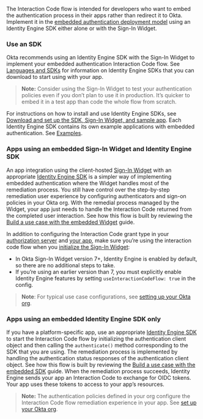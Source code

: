 The Interaction Code flow is intended for developers who want to embed the authentication process in their apps rather than redirect it to Okta. Implement it in the [embedded authentication deployment model](/docs/concepts/redirect-vs-embedded/#embedded-authentication) using an Identity Engine SDK either alone or with the Sign-In Widget.

### Use an SDK

Okta recommends using an Identity Engine SDK with the Sign-In Widget to implement your embedded authentication Interaction Code flow. See [Languages and SDKs](/code/) for information on Identity Engine SDKs that you can download to start using with your app.

> **Note:** Consider using the Sign-In Widget to test your authentication policies even if you don’t plan to use it in production. It’s quicker to embed it in a test app than code the whole flow from scratch.

For instructions on how to install and use Identity Engine SDKs, see [Download and set up the SDK, Sign-In Widget, and sample app](/docs/guides/oie-embedded-common-download-setup-app/). Each Identity Engine SDK contains its own example applications with embedded authentication. See [Examples](#examples).

### Apps using an embedded Sign-In Widget and Identity Engine SDK

An app integration using the client-hosted [Sign-In Widget](/code/javascript/okta_sign-in_widget/) with an appropriate [Identity Engine SDK](/docs/guides/oie-embedded-common-download-setup-app/) is a simpler way of implementing embedded authentication where the Widget handles most of the remediation process. You still have control over the step-by-step remediation user experience by configuring authenticators and sign-on policies in your Okta org. With the remedial process managed by the Widget, your app just needs to handle the Interaction Code returned from the completed user interaction. See how this flow is built by reviewing the [Build a use case with the embedded Widget](/docs/guides/oie-embedded-widget-use-case-basic-sign-in) guide.

In addition to configuring the Interaction Code grant type in your [authorization server](#set-up-your-authorization-server) and [your app](#enable-interaction-code-grant-on-an-application), make sure you’re using the interaction code flow when you [initialize the Sign-In Widget](/docs/guides/oie-embedded-common-download-setup-app/-/main/#set-up-the-sign-in-widget-and-sdk-for-your-own-app):

* In Okta Sign-In Widget version 7+, Identity Engine is enabled by default, so there are no additional steps to take.
* If you’re using an earlier version than 7, you must explicitly enable Identity Engine features by setting `useInteractionCodeFlow: true` in the config.

> **Note**: For typical use case configurations, see [setting up your Okta org](/docs/guides/oie-embedded-common-org-setup/).

### Apps using an embedded Identity Engine SDK only

If you have a platform-specific app, use an appropriate [Identity Engine SDK](/docs/guides/oie-embedded-common-download-setup-app/) to start the Interaction Code flow by initializing the authentication client object and then calling the `authenticate()` method corresponding to the SDK that you are using. The remediation process is implemented by handling the authentication status responses of the authentication client object. See how this flow is built by reviewing the [Build a use case with the embedded SDK](/docs/guides/oie-embedded-sdk-use-case-basic-sign-in/) guide. When the remediation process succeeds, Identity Engine sends your app an Interaction Code to exchange for OIDC tokens. Your app uses these tokens to access to your app’s resources.

> **Note:** The authentication policies defined in your org configure the Interaction Code flow remediation experience in your app. See [set up your Okta org](/docs/guides/oie-embedded-common-org-setup/).
